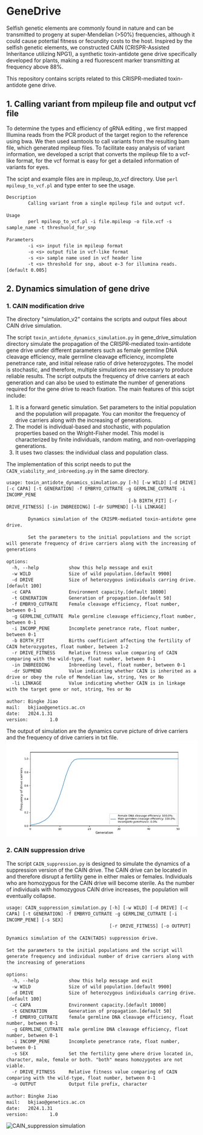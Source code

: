 # GeneDrive
Selfish genetic elements are commonly found in nature and can be transmitted to progeny at super-Mendelian (>50%) frequencies, although it could cause potertial fitness or fecundity costs to the host. Inspired by the selfish genetic elements, we constructed CAIN (CRISPR-Assisted Inheritance utilizing NPG1), a synthetic toxin-antidote gene drive specifically developed for plants, making a red fluorescent marker transmitting at frequency above 88%. 

This repository contains scripts related to this CRISPR-mediated toxin-antidote gene drive.
## 1. Calling variant from  mpileup file and output vcf file
To determine the types and efficiency of gRNA editing , we first mapped Illumina reads from the PCR product of the target region to the reference using bwa. We then used samtools to call variants from the resulting bam file, which generated mpileup files. To facilitate easy analysis of variant information, we developed a script that converts the mpileup file to a vcf-like format, for the vcf format is easy for get a detailed information of variants for eyes.

The scipt and example files are in mpileup_to_vcf directory. Use `perl mpileup_to_vcf.pl` and type enter to see the usage.
```
Description
        Calling variant from a single mpileup file and output vcf.

Usage
        perl mpileup_to_vcf.pl -i file.mpileup -o file.vcf -s sample_name -t threshuold_for_snp

Parameters
        -i <s> input file in mpileup format
        -o <s> output file in vcf-like format
        -s <s> sample name used in vcf header line
        -t <s> threshold for snp, about e-3 for illumina reads.[default 0.005]
```
## 2. Dynamics simulation of gene drive
### 1. CAIN modification drive
The directory "simulation_v2" contains the scripts and output files about CAIN drive simulation.

The script `toxin_antidote_dynamics_simulation.py` in gene_drive_simulation directory simulate the propagation of the CRISPR-mediated toxin-antidote gene drive under different parameters such as female germline DNA cleavage efficiency, male germline cleavage efficiency, incomplete penetrance rate, and initial release ratio of drive heterozygotes. The model is stochastic, and therefore, multiple simulations are necessary to produce reliable results. The script outputs the frequency of drive carriers at each generation and can also be used to estimate the number of generations required for the gene drive to reach fixation. 
The main features of this scipt include:  
1. It is a forward genetic simulation. Set parameters to the initial population and the population will propagate. You can monitor the frequency of drive carriers along with the increasing of generations.  
2. The model is individual-based and stochastic, with population properties based on the Wright-Fisher model. This model is characterized by finite individuals, random mating, and non-overlapping generations.    
3. It uses two classes: the individual class and population class.

The implementation of this script needs to put the `CAIN_viability_and_inbreeding.py` in the same directory.
```
usage: toxin_antidote_dynamics_simulation.py [-h] [-w WILD] [-d DRIVE] [-c CAPA] [-t GENERATION] -f EMBRYO_CUTRATE -g GERMLINE_CUTRATE -i INCOMP_PENE
                                             [-b BIRTH_FIT] [-r DRIVE_FITNESS] [-in INBREEDING] [-dr SUPMEND] [-li LINKAGE]

        Dynamics simulation of the CRISPR-mediated toxin-antidote gene drive.

        Set the parameters to the initial populations and the script will generate frequency of drive carriers along with the increasing of generations

options:
  -h, --help           show this help message and exit
  -w WILD              Size of wild population.[default 9900]
  -d DRIVE             Size of heterozygous individuals carring drive.[default 100]
  -c CAPA              Environment capacity.[default 10000]
  -t GENERATION        Generation of propagation.[default 50]
  -f EMBRYO_CUTRATE    Female cleavage efficiency, float number, between 0-1
  -g GERMLINE_CUTRATE  Male germline cleavage efficiency,float number, between 0-1
  -i INCOMP_PENE       Incomplete penetrance rate, float number, between 0-1
  -b BIRTH_FIT         Births coefficient affecting the fertility of CAIN heterozygotes, float number, between 1-2
  -r DRIVE_FITNESS     Relative fitness value comparing of CAIN comparing with the wild-type, float number, between 0-1
  -in INBREEDING       Inbreeding level, float number, between 0-1
  -dr SUPMEND          Value indicating whether CAIN is inherited as a drive or obey the rule of Mendelian law, string, Yes or No
  -li LINKAGE          Value indicating whether CAIN is in linkage with the target gene or not, string, Yes or No

author: Bingke Jiao
mail:   bkjiao@genetics.ac.cn
date:   2024.1.31
version:        1.0

```
The output of simulation are the dynamics curve picture of drive carriers and the frequency of drive carriers in txt file.
![gene drive simulation](https://github.com/QianLabWebsite/GeneDrive/blob/main/simulation_v2/drive_carriers_freq.femaleRate1.0_maleRate1.0_incompene0.0.png)


### 2. CAIN suppression drive
The script `CAIN_suppression.py` is designed to simulate the dynamics of a suppression version of the CAIN drive. The CAIN drive can be located in and therefore disrupt a fertility gene in either males or females. Individuals who are homozygous for the CAIN drive will become sterile. As the number of individuals with homozygous CAIN drive increases, the population will eventually collapse.
```
usage: CAIN_suppression_simulation.py [-h] [-w WILD] [-d DRIVE] [-c CAPA] [-t GENERATION] -f EMBRYO_CUTRATE -g GERMLINE_CUTRATE [-i INCOMP_PENE] [-s SEX]
                                      [-r DRIVE_FITNESS] [-o OUTPUT]

Dynamics simulation of the CAIN(TADS) suppression drive.

Set the parameters to the initial populations and the script will generate frequency and individual number of drive carriers along with the increasing of generations

options:
  -h, --help           show this help message and exit
  -w WILD              Size of wild population.[default 9900]
  -d DRIVE             Size of heterozygous individuals carring drive.[default 100]
  -c CAPA              Environment capacity.[default 10000]
  -t GENERATION        Generation of propagation.[default 50]
  -f EMBRYO_CUTRATE    female germline DNA cleavage efficiency, float number, between 0-1
  -g GERMLINE_CUTRATE  male germline DNA cleavage efficiency, float number, between 0-1
  -i INCOMP_PENE       Incomplete penetrance rate, float number, between 0-1
  -s SEX               Set the fertility gene where drive located in, character, male, female or both. "both" means homozygotes are not viable.
  -r DRIVE_FITNESS     Relative fitness value comparing of CAIN comparing with the wild-type, float number, between 0-1
  -o OUTPUT            Output file prefix, character

author: Bingke Jiao
mail:   bkjiao@genetics.ac.cn
date:   2024.1.31
version:        1.0
```
![CAIN_suppression simulation](https://github.com/QianLabWebsite/GeneDrive/blob/main/simulation_v2/CAIN_suppression_male_homo_sterile.png)
